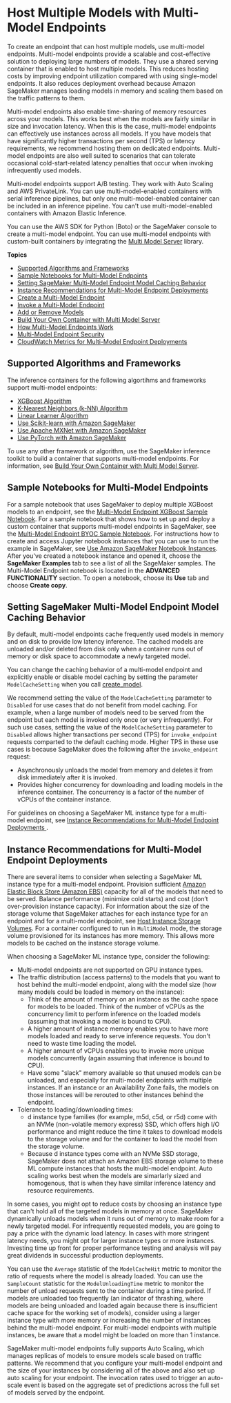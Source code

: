 # Host Multiple Models with Multi\-Model Endpoints<a name="multi-model-endpoints"></a>

To create an endpoint that can host multiple models, use multi\-model endpoints\. Multi\-model endpoints provide a scalable and cost\-effective solution to deploying large numbers of models\. They use a shared serving container that is enabled to host multiple models\. This reduces hosting costs by improving endpoint utilization compared with using single\-model endpoints\. It also reduces deployment overhead because Amazon SageMaker manages loading models in memory and scaling them based on the traffic patterns to them\.

Multi\-model endpoints also enable time\-sharing of memory resources across your models\. This works best when the models are fairly similar in size and invocation latency\. When this is the case, multi\-model endpoints can effectively use instances across all models\. If you have models that have significantly higher transactions per second \(TPS\) or latency requirements, we recommend hosting them on dedicated endpoints\. Multi\-model endpoints are also well suited to scenarios that can tolerate occasional cold\-start\-related latency penalties that occur when invoking infrequently used models\.

Multi\-model endpoints support A/B testing\. They work with Auto Scaling and AWS PrivateLink\. You can use multi\-model\-enabled containers with serial inference pipelines, but only one multi\-model\-enabled container can be included in an inference pipeline\. You can't use multi\-model\-enabled containers with Amazon Elastic Inference\.

You can use the AWS SDK for Python \(Boto\) or the SageMaker console to create a multi\-model endpoint\. You can use multi\-model endpoints with custom\-built containers by integrating the [Multi Model Server](https://github.com/awslabs/multi-model-server) library\.

**Topics**
+ [Supported Algorithms and Frameworks](#multi-model-support)
+ [Sample Notebooks for Multi\-Model Endpoints](#multi-model-endpoint-sample-notebooks)
+ [Setting SageMaker Multi\-Model Endpoint Model Caching Behavior](#multi-model-caching)
+ [Instance Recommendations for Multi\-Model Endpoint Deployments](#multi-model-endpoint-instance)
+ [Create a Multi\-Model Endpoint](create-multi-model-endpoint.md)
+ [Invoke a Multi\-Model Endpoint](invoke-multi-model-endpoint.md)
+ [Add or Remove Models](add-models-to-endpoint.md)
+ [Build Your Own Container with Multi Model Server](build-multi-model-build-container.md)
+ [How Multi\-Model Endpoints Work](how-multi-mode-endpoints-work.md)
+ [Multi\-Model Endpoint Security](multi-model-endpoint-security.md)
+ [CloudWatch Metrics for Multi\-Model Endpoint Deployments](multi-model-endpoint-cloudwatch-metrics.md)

## Supported Algorithms and Frameworks<a name="multi-model-support"></a>

The inference containers for the following algortihms and frameworks support multi\-model endpoints:
+ [XGBoost Algorithm](xgboost.md)
+ [K\-Nearest Neighbors \(k\-NN\) Algorithm](k-nearest-neighbors.md)
+ [Linear Learner Algorithm](linear-learner.md)
+ [Use Scikit\-learn with Amazon SageMaker](sklearn.md)
+ [Use Apache MXNet with Amazon SageMaker](mxnet.md)
+ [Use PyTorch with Amazon SageMaker](pytorch.md)

To use any other framework or algorithm, use the SageMaker inference toolkit to build a container that supports multi\-model endpoints\. For information, see [Build Your Own Container with Multi Model Server](build-multi-model-build-container.md)\.

## Sample Notebooks for Multi\-Model Endpoints<a name="multi-model-endpoint-sample-notebooks"></a>

For a sample notebook that uses SageMaker to deploy multiple XGBoost models to an endpoint, see the [Multi\-Model Endpoint XGBoost Sample Notebook](https://github.com/awslabs/amazon-sagemaker-examples/blob/master/advanced_functionality/multi_model_xgboost_home_value/xgboost_multi_model_endpoint_home_value.ipynb)\. For a sample notebook that shows how to set up and deploy a custom container that supports multi\-model endpoints in SageMaker, see the [Multi\-Model Endpoint BYOC Sample Notebook](https://github.com/awslabs/amazon-sagemaker-examples/blob/master/advanced_functionality/multi_model_bring_your_own/multi_model_endpoint_bring_your_own.ipynb)\. For instructions how to create and access Jupyter notebook instances that you can use to run the example in SageMaker, see [Use Amazon SageMaker Notebook Instances](nbi.md)\. After you've created a notebook instance and opened it, choose the **SageMaker Examples** tab to see a list of all the SageMaker samples\. The Multi\-Model Endpoint notebook is located in the **ADVANCED FUNCTIONALITY** section\. To open a notebook, choose its **Use** tab and choose **Create copy**\.

## Setting SageMaker Multi\-Model Endpoint Model Caching Behavior<a name="multi-model-caching"></a>

By default, multi\-model endpoints cache frequently used models in memory and on disk to provide low latency inference\. The cached models are unloaded and/or deleted from disk only when a container runs out of memory or disk space to accommodate a newly targeted model\.

You can change the caching behavior of a multi\-model endpoint and explicitly enable or disable model caching by setting the parameter `ModelCacheSetting` when you call [create\_model](https://boto3.amazonaws.com/v1/documentation/api/latest/reference/services/sagemaker.html#SageMaker.Client.create_model)\.

We recommend setting the value of the `ModelCacheSetting` parameter to `Disabled` for use cases that do not benefit from model caching\. For example, when a large number of models need to be served from the endpoint but each model is invoked only once \(or very infrequently\)\. For such use cases, setting the value of the `ModelCacheSetting` parameter to `Disabled` allows higher transactions per second \(TPS\) for `invoke_endpoint` requests comparted to the default caching mode\. Higher TPS in these use cases is because SageMaker does the following after the `invoke_endpoint` request:
+ Asynchronously unloads the model from memory and deletes it from disk immediately after it is invoked\.
+ Provides higher concurrency for downloading and loading models in the inference container\. The concurrency is a factor of the number of vCPUs of the container instance\.

For guidelines on choosing a SageMaker ML instance type for a multi\-model endpoint, see [Instance Recommendations for Multi\-Model Endpoint Deployments ](#multi-model-endpoint-instance)\.

## Instance Recommendations for Multi\-Model Endpoint Deployments<a name="multi-model-endpoint-instance"></a>

There are several items to consider when selecting a SageMaker ML instance type for a multi\-model endpoint\. Provision sufficient [Amazon Elastic Block Store \(Amazon EBS\)](https://docs.aws.amazon.com/AWSEC2/latest/UserGuide/AmazonEBS.html) capacity for all of the models that need to be served\. Balance performance \(minimize cold starts\) and cost \(don’t over\-provision instance capacity\)\. For information about the size of the storage volume that SageMaker attaches for each instance type for an endpoint and for a multi\-model endpoint, see [Host Instance Storage Volumes](host-instance-storage.md)\. For a container configured to run in `MultiModel` mode, the storage volume provisioned for its instances has more memory\. This allows more models to be cached on the instance storage volume\. 

When choosing a SageMaker ML instance type, consider the following:
+ Multi\-model endpoints are not supported on GPU instance types\.
+ The traffic distribution \(access patterns\) to the models that you want to host behind the multi\-model endpoint, along with the model size \(how many models could be loaded in memory on the instance\):
  + Think of the amount of memory on an instance as the cache space for models to be loaded\. Think of the number of vCPUs as the concurrency limit to perform inference on the loaded models \(assuming that invoking a model is bound to CPU\)\.
  +  A higher amount of instance memory enables you to have more models loaded and ready to serve inference requests\. You don't need to waste time loading the model\.
  + A higher amount of vCPUs enables you to invoke more unique models concurrently \(again assuming that inference is bound to CPU\)\.
  + Have some "slack" memory available so that unused models can be unloaded, and especially for multi\-model endpoints with multiple instances\. If an instance or an Availability Zone fails, the models on those instances will be rerouted to other instances behind the endpoint\.
+ Tolerance to loading/downloading times:
  + d instance type families \(for example, m5d, c5d, or r5d\) come with an NVMe \(non\-volatile memory express\) SSD, which offers high I/O performance and might reduce the time it takes to download models to the storage volume and for the container to load the model from the storage volume\.
  + Because d instance types come with an NVMe SSD storage, SageMaker does not attach an Amazon EBS storage volume to these ML compute instances that hosts the multi\-model endpoint\. Auto scaling works best when the models are simarlarly sized and homogenous, that is when they have similar inference latency and resource requirements\.

In some cases, you might opt to reduce costs by choosing an instance type that can't hold all of the targeted models in memory at once\. SageMaker dynamically unloads models when it runs out of memory to make room for a newly targeted model\. For infrequently requested models, you are going to pay a price with the dynamic load latency\. In cases with more stringent latency needs, you might opt for larger instance types or more instances\. Investing time up front for proper performance testing and analysis will pay great dividends in successful production deployments\.

You can use the `Average` statistic of the `ModelCacheHit` metric to monitor the ratio of requests where the model is already loaded\. You can use the `SampleCount` statistic for the `ModelUnloadingTime` metric to monitor the number of unload requests sent to the container during a time period\. If models are unloaded too frequently \(an indicator of thrashing, where models are being unloaded and loaded again because there is insufficient cache space for the working set of models\), consider using a larger instance type with more memory or increasing the number of instances behind the multi\-model endpoint\. For multi\-model endpoints with multiple instances, be aware that a model might be loaded on more than 1 instance\. 

SageMaker multi\-model endpoints fully supports Auto Scaling, which manages replicas of models to ensure models scale based on traffic patterns\. We recommend that you configure your multi\-model endpoint and the size of your instances by considering all of the above and also set up auto scaling for your endpoint\. The invocation rates used to trigger an auto\-scale event is based on the aggregate set of predictions across the full set of models served by the endpoint\. 